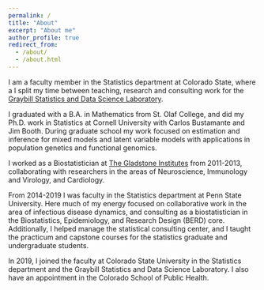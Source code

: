 ```yaml
---
permalink: /
title: "About"
excerpt: "About me"
author_profile: true
redirect_from: 
  - /about/
  - /about.html
---
```


I am a faculty member in the Statistics department at Colorado State, where a I split my time between teaching, research and consulting work for the [Graybill Statistics and Data Science Laboratory](https://statlab.colostate.edu/).

I graduated with a B.A. in Mathematics from St. Olaf College, and did my Ph.D. work in Statistics at Cornell University with Carlos Bustamante and Jim Booth.  During graduate school my work focused on estimation and inference for mixed models and latent variable models with applications in population genetics and functional genomics. 

I worked as a Biostatistician at [The Gladstone Institutes](https://gladstone.org/) from 2011-2013, collaborating with researchers in the areas of Neuroscience, Immunology and Virology, and Cardiology.  

From 2014-2019 I was faculty in the Statistics department at Penn State University.  Here much of my energy focused on collaborative work in the area of infectious disease dynamics, and consulting as a biostatistician in the Biostatistics, Epidemiology, and Research Design (BERD) core.  Additionally, I helped manage the statistical consulting center, and I taught the practicum and capstone courses for the statistics graduate and undergraduate students. 

In 2019, I joined the faculty at Colorado State University in the Statistics department and the Graybill Statistics and Data Science Laboratory.  I also have an appointment in the Colorado School of Public Health.  
